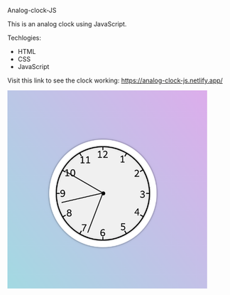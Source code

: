 Analog-clock-JS

This is an analog clock using JavaScript.

Techlogies:
  - HTML
  - CSS
  - JavaScript
  
Visit this link to see the clock working: https://analog-clock-js.netlify.app/

<img src="images/cover.png" width= "450">
